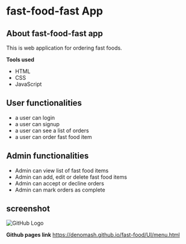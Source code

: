# fast-food-fast App

## About fast-food-fast app
This is web application for ordering fast foods.

**Tools used**
* HTML
* CSS
* JavaScript

## User functionalities
* a user can login
* a user can signup
* a user can see a list of orders
* a user can order fast food item

## Admin functionalities
* Admin can view list of fast food items
* Admin can add, edit or delete fast food items
* Admin can accept or decline orders
* Admin can mark orders as complete

## screenshot
![GitHub Logo](../img/showcase.png)

**Github pages link**
https://denomash.github.io/fast-food/UI/menu.html
